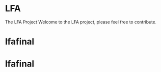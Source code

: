 # LFA
The LFA Project
Welcome to the LFA project, please feel free to contribute. 
# lfafinal
# lfafinal

